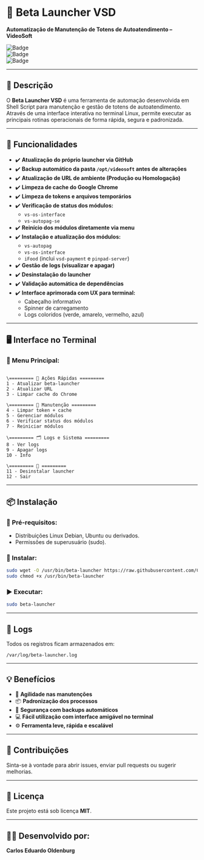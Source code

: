# 🚀 Beta Launcher VSD

**Automatização de Manutenção de Totens de Autoatendimento – VideoSoft**

![Badge](https://img.shields.io/badge/Shell--Script-Automation-blue)  
![Badge](https://img.shields.io/badge/Status-Em%20Produção-success)  
![Badge](https://img.shields.io/badge/Linux-Debian%2FUbuntu-important)

---

## 📜 Descrição

O **Beta Launcher VSD** é uma ferramenta de automação desenvolvida em Shell Script para manutenção e gestão de totens de autoatendimento. Através de uma interface interativa no terminal Linux, permite executar as principais rotinas operacionais de forma rápida, segura e padronizada.

---

## 🚀 Funcionalidades

- ✔️ **Atualização do próprio launcher via GitHub**
- ✔️ **Backup automático da pasta `/opt/videosoft` antes de alterações**
- ✔️ **Atualização de URL de ambiente (Produção ou Homologação)**
- ✔️ **Limpeza de cache do Google Chrome**
- ✔️ **Limpeza de tokens e arquivos temporários**
- ✔️ **Verificação de status dos módulos:**
  - `vs-os-interface`
  - `vs-autopag-se`
- ✔️ **Reinício dos módulos diretamente via menu**
- ✔️ **Instalação e atualização dos módulos:**
  - `vs-autopag`
  - `vs-os-interface`
  - `iFood` (inclui `vsd-payment` e `pinpad-server`)
- ✔️ **Gestão de logs (visualizar e apagar)**
- ✔️ **Desinstalação do launcher**
- ✔️ **Validação automática de dependências**
- ✔️ **Interface aprimorada com UX para terminal:**
  - Cabeçalho informativo
  - Spinner de carregamento
  - Logs coloridos (verde, amarelo, vermelho, azul)

---

## 🖥️ Interface no Terminal

### 🎯 Menu Principal:

```

\========= 🎯 Ações Rápidas =========
1 - Atualizar beta-launcher
2 - Atualizar URL
3 - Limpar cache do Chrome

\========= 🔧 Manutenção =========
4 - Limpar token + cache
5 - Gerenciar módulos
6 - Verificar status dos módulos
7 - Reiniciar módulos

\========= 🗂️ Logs e Sistema =========
8 - Ver logs
9 - Apagar logs
10 - Info

\========= 🚪 =========
11 - Desinstalar launcher
12 - Sair

````

---

## 📦 Instalação

### 🔧 Pré-requisitos:

- Distribuições Linux Debian, Ubuntu ou derivados.
- Permissões de superusuário (sudo).

### 🚀 Instalar:

```bash
sudo wget -O /usr/bin/beta-launcher https://raw.githubusercontent.com/CarloseOldenburg/updater/main/beta-launcher
sudo chmod +x /usr/bin/beta-launcher
````

### ▶️ Executar:

```bash
sudo beta-launcher
```

---

## 📂 Logs

Todos os registros ficam armazenados em:

```
/var/log/beta-launcher.log
```

---

## 💡 Benefícios

* 🚀 **Agilidade nas manutenções**
* 📦 **Padronização dos processos**
* 🔐 **Segurança com backups automáticos**
* 💻 **Fácil utilização com interface amigável no terminal**
* ⚙️ **Ferramenta leve, rápida e escalável**

---

## 🤝 Contribuições

Sinta-se à vontade para abrir issues, enviar pull requests ou sugerir melhorias.

---

## 🧠 Licença

Este projeto está sob licença **MIT**.

---

## 👨‍💻 Desenvolvido por:

**Carlos Eduardo Oldenburg**


